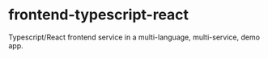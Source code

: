 # frontend-typescript-react

Typescript/React frontend service in a multi-language, multi-service, demo app.

